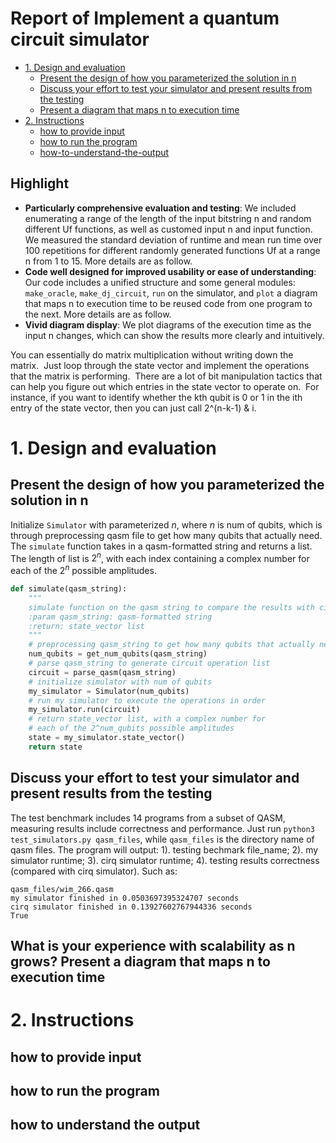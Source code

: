 # Report of Implement a quantum circuit simulator


* [1. Design and evaluation](#1-design-and-evaluation)
  * [Present the design of how you parameterized the solution in n](#present-the-design-of-how-you-parameterized-the-solution-in-n) 
  * [Discuss your effort to test your simulator and present results from the testing](#discuss-your-effort-to-test-your-simulator-and-present-results-from-the-testing)
  * [Present a diagram that maps n to execution time](#what-is-your-experience-with-scalability-as-n-grows-present-a-diagram-that-maps-n-to-execution-time)
* [2. Instructions](#2-instructions)
  * [how to provide input](#how-to-provide-input) 
  * [how to run the program](#how-to-run-the-program)
  * [how-to-understand-the-output](#how-to-understand-the-output)


## Highlight

- **Particularly comprehensive evaluation and testing**: We included enumerating a range of the length of the input bitstring n and random different Uf functions, as well as customed input n and input function. We measured the standard deviation of runtime and mean run time over 100 repetitions for different randomly generated functions Uf at a range n from 1 to 15. More details are as follow.
- **Code well designed for improved usability or ease of understanding**: Our code includes a unified structure and some general modules: `make_oracle`, `make_dj_circuit`, `run` on the simulator, and `plot` a diagram that maps n to execution time to be reused code from one program to the next. More details are as follow.
- **Vivid diagram display**: We plot diagrams of the execution time as the input n changes, which can show the results more clearly and intuitively.


You can essentially do matrix multiplication without writing down the matrix.  Just loop through the state vector and implement the operations that the matrix is performing.  There are a lot of bit manipulation tactics that can help you figure out which entries in the state vector to operate on.  For instance, if you want to identify whether the kth qubit is 0 or 1 in the ith entry of the state vector, then you can just call 2^(n-k-1) & i.  


# 1. Design and evaluation

## Present the design of how you parameterized the solution in n

Initialize `Simulator` with parameterized $n$, where $n$ is num of qubits, which is through preprocessing qasm file to get how many qubits that actually need. The `simulate` function takes in a qasm-formatted string and returns a list. The length of list is $2^n$, with each index containing a complex number for each of the $2^n$ possible amplitudes.

```python
def simulate(qasm_string):
    """
    simulate function on the qasm string to compare the results with cirq simulator
    :param qasm_string: qasm-formatted string
    :return: state_vector list
    """
    # preprocessing qasm_string to get how many qubits that actually need
    num_qubits = get_num_qubits(qasm_string)
    # parse qasm_string to generate circuit operation list
    circuit = parse_qasm(qasm_string)
    # initialize simulator with num of qubits
    my_simulator = Simulator(num_qubits)
    # run my simulator to execute the operations in order
    my_simulator.run(circuit)
    # return state_vector list, with a complex number for
    # each of the 2^num_qubits possible amplitudes
    state = my_simulator.state_vector()
    return state
```

## Discuss your effort to test your simulator and present results from the testing

The test benchmark includes 14 programs from a subset of QASM, measuring results include correctness and performance. Just run `python3 test_simulators.py qasm_files`, while `qasm_files` is the directory name of qasm files. The program will output: 1). testing bechmark file_name; 2). my simulator runtime; 3). cirq simulator runtime; 4). testing results correctness (compared with cirq simulator). Such as:

```
qasm_files/wim_266.qasm
my simulator finished in 0.0503697395324707 seconds
cirq simulator finished in 0.13927602767944336 seconds
True
```

## What is your experience with scalability as n grows? Present a diagram that maps n to execution time


# 2. Instructions

## how to provide input


## how to run the program


## how to understand the output



